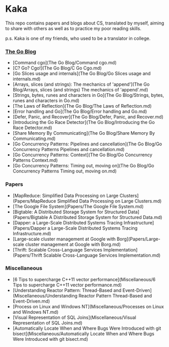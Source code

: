 # Kaka

This repo contains papers and blogs about CS, translated by myself, aiming to share with others as well as to practice my poor reading skills.

p.s. Kaka is one of my friends, who used to be a translator in college.

### [The Go Blog](https://blog.golang.org/)

* [Command cgo](The Go Blog/Command cgo.md)
* [C? Go? Cgo!](The Go Blog/C Go Cgo.md)
* [Go Slices usage and internals](The Go Blog/Go Slices usage and internals.md)
* [Arrays, slices (and strings): The mechanics of 'append'](The Go Blog/Arrays, slices \(and strings\) The mechanics of 'append'.md)
* [Strings, bytes, runes and characters in Go](The Go Blog/Strings, bytes, runes and characters in Go.md)
* [The Laws of Reflection](The Go Blog/The Laws of Reflection.md)
* [Error handling and Go](The Go Blog/Error handling and Go.md)
* [Defer, Panic, and Recover](The Go Blog/Defer, Panic, and Recover.md)
* [Introducing the Go Race Detector](The Go Blog/Introducing the Go Race Detector.md)
* [Share Memory By Communicating](The Go Blog/Share Memory By Communicating.md)
* [Go Concurrency Patterns: Pipelines and cancellation](The Go Blog/Go Concurrency Patterns Pipelines and cancellation.md)
* [Go Concurrency Patterns: Context](The Go Blog/Go Concurrency Patterns Context.md)
* [Go Concurrency Patterns: Timing out, moving on](The Go Blog/Go Concurrency Patterns Timing out, moving on.md)

### Papers

* [MapReduce: Simplified Data Processing on Large Clusters](Papers/MapReduce Simplified Data Processing on Large Clusters.md)
* [The Google File System](Papers/The Google File System.md)
* [Bigtable: A Distributed Storage System for Structured Data](Papers/Bigtable A Distributed Storage System for Structured Data.md)
* [Dapper: a Large-Scale Distributed Systems Tracing Infrastructure](Papers/Dapper a Large-Scale Distributed Systems Tracing Infrastructure.md)
* [Large-scale cluster management at Google with Borg](Papers/Large-scale cluster management at Google with Borg.md)
* [Thrift: Scalable Cross-Language Services Implementation](Papers/Thrift Scalable Cross-Language Services Implementation.md)

### Miscellaneous

* [6 Tips to supercharge C++11 vector performance](Miscellaneous/6 Tips to supercharge C++11 vector performance.md)
* [Understanding Reactor Pattern: Thread-Based and Event-Driven](Miscellaneous/Understanding Reactor Pattern Thread-Based and Event-Driven.md)
* [Process on Linux and Windows NT](Miscellaneous/Processes on Linux and Windows NT.md)
* [Visual Representation of SQL Joins](Miscellaneous/Visual Representation of SQL Joins.md)
* [Automatically Locate When and Where Bugs Were Introduced with git bisect](Miscellaneous/Automatically Locate When and Where Bugs Were Introduced with git bisect.md)